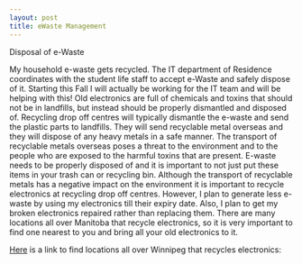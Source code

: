 ```yaml
---
layout: post
title: eWaste Management
---
```


Disposal of e-Waste

My household e-waste gets recycled. The IT department of Residence coordinates with the student life staff to accept e-Waste and safely dispose of it. Starting this Fall I will actually be working for the IT team and will be helping with this! Old electronics are full of chemicals and toxins that should not be in landfills, but instead should be properly dismantled and disposed of. Recycling drop off centres will typically dismantle the e-waste and send the plastic parts to landfills. They will send recyclable metal overseas and they will dispose of any heavy metals in a safe manner. The transport of recyclable metals overseas poses a threat to the environment and to the people who are exposed to the harmful toxins that are present. E-waste needs to be properly disposed of and it is important to not just put these items in your trash can or recycling bin. Although the transport of recyclable metals has a negative impact on the environment it is important to recycle electronics at recycling drop off centres.  However, I plan to generate less e-waste by using my electronics till their expiry date. Also, I plan to get my broken electronics repaired rather than replacing them. There are many locations all over Manitoba that recycle electronics, so it is very important to find one nearest to you and bring all your old electronics to it.

[Here](https://www.recyclemyelectronics.ca/mb/where-can-i-recycle) is a link to find locations all over Winnipeg that recycles electronics:
